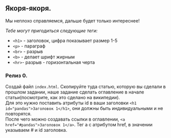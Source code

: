 ## Якоря-якоря.

Мы неплохо справляемся, дальше будет только интереснее! 

*Тебе могут пригодиться следующие теги:*
- `<h1>` - заголовок, цифра показывает размер 1-5
- `<p>` - параграф
- `<br>` - разрыв
- `<b>` - делает шрифт жирным
- `<hr>`- разрыв - горизонтальная черта

### Релиз 0.
Создай файл `index.html`. Скопируйте туда статью, которую вы сделали в прошлом задании, наше задание сделать оглавление в начале статьи(посмотрите, как это сделано на википедии).  
Для это нужно поставить атрибуты id в ваши заголовки `<h1 id="pandas">Заголовок 1</h1>`, они должны быть индивидуальными и не повторятся.  
После чего можно создавать ссылки в оглавлении, `<a href="#pandas">Заголовок 1</a>`. Тег а с атрибутом href, в значении указываем # и id заголовка.


